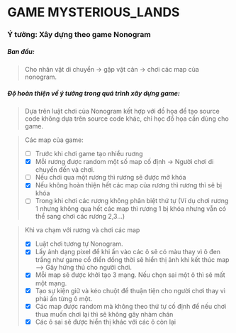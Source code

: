 # GAME MYSTERIOUS_LANDS

### Ý tưởng: Xây dựng theo game Nonogram
##### Ban đầu:
>Cho nhân vật di chuyển -> gặp vật cản -> chơi các map của nonogram.   
##### Độ hoàn thiện về ý tưởng trong quá trình xây dựng game:
> Dựa trên luật chơi của Nonogram kết hợp với đồ họa để tạo source code không dựa trên source code khác, chỉ học đồ họa cần dùng cho game.

>Các map của game: 
> - [ ] Trước khi chơi game tạo nhiều ruơng
> - [X] Mỗi rương được random một số map cố định -> Người chơi di chuyển đến và chơi. 
> - [ ] Nếu chơi qua một rương thì rương sẽ được mở khóa
> - [X] Nếu không hoàn thiện hết các map của rương thì rương thì sẽ bị khóa
> - [ ] Trong khi chơi các rương không phân biệt thứ tự (Ví dụ chơi rương 1 nhưng không qua hết các map thì rương 1 bị khóa nhưng vẫn có thể sang chơi các rương 2,3...)

> Khi va chạm với rương và chơi các map
> - [X] Luật chơi tương tự Nonogram.
> - [X] Lấy ảnh dạng pixel để khi ấn vào các ô sẽ có màu thay vì ô đen trắng như game cổ điển đồng thời sẽ hiển thị ảnh khi kết thúc map --> Gây hứng thú cho người chơi.
> - [X] Mỗi map sẽ được khởi tạo 3 mạng. Nếu chọn sai một ô thì sẽ mất một mạng.
> - [X] Tạo sự kiện giữ và kéo chuột để thuận tiện cho người chơi thay vì phải ấn từng ô một.
> - [X] Các map được random mà không theo thứ tự cố định để nếu chơi thua muốn chơi lại thì sẽ không gây nhàm chán
> - [X] Các ô sai sẽ được hiển thị khác với các ô còn lại
